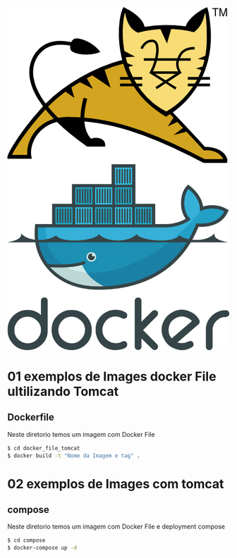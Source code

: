 ![](resources/image.png)
![](resources/image2.png)

# 01 exemplos de Images docker File ultilizando Tomcat

## Dockerfile
Neste diretorio temos um imagem com Docker File

```bash
$ cd docker_file_tomcat
$ docker build -t "Nome da Imagem e tag" .
```

# 02 exemplos de Images com tomcat

## compose
Neste diretorio temos um imagem com Docker File e deployment compose

```bash
$ cd compose
$ docker-compose up -d
```